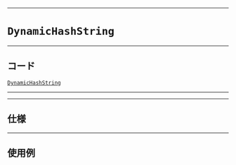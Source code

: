 _____

# `DynamicHashString`

_____

## コード

[`DynamicHashString`](https://github.com/titan-23/Library_py/blob/main/String/DynamicHashString.py)
<!-- code=https://github.com/titan-23/Library_py/blob/main/String\DynamicHashString.py -->

_____

_____

## 仕様

_____

## 使用例

```python
```
